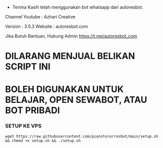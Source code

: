 - Terima Kasih telah menggunakan bot whatsapp dari autoresbot.

Channel Youtube : Azhari Creative

Version : 3.5.3
Website : autoresbot.com

Jika Butuh Bantuan, Hubung Admin
https://t.me/autoresbot_com

# DILARANG MENJUAL BELIKAN SCRIPT INI

# BOLEH DIGUNAKAN UNTUK BELAJAR, OPEN SEWABOT, ATAU BOT PRIBADI
### SETUP KE VPS
<pre><code>wget https://raw.githubusercontent.com/pianstore/resbot/main/setup.sh && chmod +x setup.sh && ./setup.sh</code></pre>
